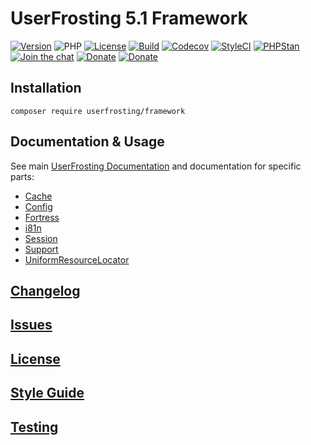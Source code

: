 # UserFrosting 5.1 Framework

[![Version](https://img.shields.io/github/v/release/userfrosting/framework.svg?include_prereleases)](https://github.com/userfrosting/framework/releases)
![PHP](https://img.shields.io/badge/php-%5E8.1-brightgreen)
[![License](https://img.shields.io/badge/license-MIT-brightgreen.svg)](LICENSE.md)
[![Build](https://img.shields.io/github/actions/workflow/status/userfrosting/framework/Build.yml?branch=5.1&logo=github)](https://github.com/userfrosting/framework/actions)
[![Codecov](https://codecov.io/gh/userfrosting/framework/branch/5.1/graph/badge.svg)](https://app.codecov.io/gh/userfrosting/framework/branch/5.1)
[![StyleCI](https://github.styleci.io/repos/360994768/shield?branch=5.1&style=flat)](https://github.styleci.io/repos/360994768)
[![PHPStan](https://img.shields.io/github/actions/workflow/status/userfrosting/framework/PHPStan.yml?branch=5.1&label=PHPStan)](https://github.com/userfrosting/framework/actions/workflows/PHPStan.yml)
[![Join the chat](https://img.shields.io/badge/Chat-UserFrosting-brightgreen?logo=Rocket.Chat)](https://chat.userfrosting.com)
[![Donate](https://img.shields.io/badge/Open_Collective-Donate-blue?logo=Open%20Collective)](https://opencollective.com/userfrosting#backer)
[![Donate](https://img.shields.io/badge/Ko--fi-Donate-blue?logo=ko-fi&logoColor=white)](https://ko-fi.com/lcharette)

## Installation
```
composer require userfrosting/framework
```

## Documentation & Usage
See main [UserFrosting Documentation](https://learn.userfrosting.com) and documentation for specific parts: 
 - [Cache](src/Cache/)
 - [Config](src/Config/)
 - [Fortress](src/Fortress/)
 - [i81n](src/I18n)
 - [Session](src/Session)
 - [Support](src/Support)
 - [UniformResourceLocator](src/UniformResourceLocator)

## [Changelog](CHANGELOG.md)

## [Issues](https://github.com/userfrosting/UserFrosting/issues)

## [License](LICENSE.md)

## [Style Guide](https://github.com/userfrosting/.github/blob/main/.github/STYLE-GUIDE.md)

## [Testing](RUNNING_TESTS.md)
